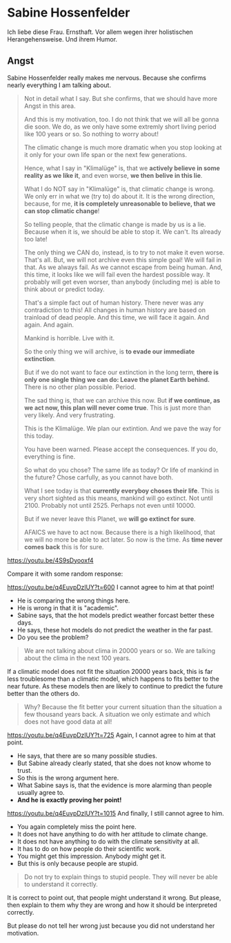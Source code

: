# Sabine Hossenfelder

Ich liebe diese Frau.  Ernsthaft.
Vor allem wegen ihrer holistischen Herangehensweise.
Und ihrem Humor.


## Angst

Sabine Hossenfelder really makes me nervous.
Because she confirms nearly everything I am talking about.

> Not in detail what I say.  But she confirms, that we should have more Angst in this area.
>
> And this is my motivation, too.  I do not think that we will all be gonna die soon.
> We do, as we only have some extremly short living period like 100 years or so.
> So nothing to worry about!
>
> The climatic change is much more dramatic when you stop looking at it
> only for your own life span or the next few generations.
>
> Hence, what I say in "Klimalüge" is,
> that we **actively believe in some reality as we like it**,
> and even worse, **we then belive in this lie**.
> 
> What I do NOT say in "Klimalüge" is, that climatic change is wrong.
> We only err in what we (try to) do about it.  It is the wrong direction, because, for me,
> **it is completely unreasonable to believe, that we can stop climatic change**!
>
> So telling people, that the climatic change is made by us is a lie.
> Because when it is, we should be able to stop it.  We can't.  Its already too late!
> 
> The only thing we CAN do, instead, is to try to not make it even worse.
> That's all.  But, we will not archive even this simple goal!
> We will fail in that.  As we always fail.  As we cannot escape from being human.
> And, this time, it looks like we will fail even the hardest possible way.
> It probably will get even worser, than anybody (including me) is able to think about or predict today.
>
> That's a simple fact out of human history.  There never was any contradiction to this!
> All changes in human history are based on trainload of dead people.
> And this time, we will face it again.  And again.  And again.
>
> Mankind is horrible.  Live with it.
>
> So the only thing we will archive, is **to evade our immediate extinction**.
>
> But if we do not want to face our extinction in the long term, **there is only one single thing
> we can do:  Leave the planet Earth behind.**  There is no other plan possible.  Period.
>
> The sad thing is, that we can archive this now.
> But **if we continue, as we act now, this plan will never come true**.
> This is just more than very likely.  And very frustrating.
>
> This is the Klimalüge.  We plan our extintion.  And we pave the way for this today.
>
> You have been warned.  Please accept the consequences.  If you do, everything is fine.
> 
> So what do you chose?  The same life as today?  Or life of mankind in the future?
> Chose carfully, as you cannot have both.
>
> What I see today is that **currently everyboy choses their life**.
> This is very short sighted as this means, mankind will go extinct.
> Not until 2100.  Probably not until 2525.  Perhaps not even until 10000.
>
> But if we never leave this Planet, we **will go extinct for sure**.
>
> AFAICS we have to act now.  Because there is a high likelihood,
> that we will no more be able to act later.  So now is the time.
> As **time never comes back** this is for sure.

https://youtu.be/4S9sDyooxf4

Compare it with some random response:

https://youtu.be/q4EuvpDzlUY?t=600 I cannot agree to him at that point!

- He is comparing the wrong things here.
- He is wrong in that it is "academic".
- Sabine says, that the hot models predict weather forcast better these days.
- He says, these hot models do not predict the weather in the far past.
- Do you see the problem?

> We are not talking about clima in 20000 years or so.
> We are talking about the clima in the next 100 years.

If a climatic model does not fit the situation 20000 years back,
this is far less troublesome than a climatic model, which happens
to fits better to the near future.  As these models then are likely
to continue to predict the future better than the others do.

> Why?  Because the fit better your current situation than the situation a few thousand years back.
> A situation we only estimate and which does not have good data at all!

https://youtu.be/q4EuvpDzlUY?t=725 Again, I cannot agree to him at that point.

- He says, that there are so many possible studies.
- But Sabine already clearly stated, that she does not know whome to trust.
- So this is the wrong argument here.
- What Sabine says is, that the evidence is more alarming than people usually agree to.
- **And he is exactly proving her point!**

https://youtu.be/q4EuvpDzlUY?t=1015 And finally, I still cannot agree to him.

- You again completely miss the point here.
- It does not have anything to do with her attitude to climate change.
- It does not have anything to do with the climate sensitivity at all.
- It has to do on how people do their scientific work.
- You might get this impression.  Anybody might get it.
- But this is only because people are stupid.

> Do not try to explain things to stupid people.
> They will never be able to understand it correctly.

It is correct to point out, that people might understand it wrong.
But please, then explain to them why they are wrong and how it should be interpreted correctly.

But please do not tell her wrong just because you did not understand her motivation.
